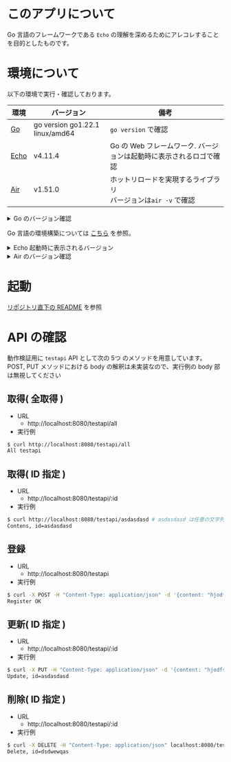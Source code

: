 # このアプリについて
Go 言語のフレームワークである `Echo` の理解を深めるためにアレコレすることを目的としたものです。


# 環境について
以下の環境で実行・確認しております。

| 環境 | バージョン | 備考 |
| ---- | ---------- | ---- |
| [Go](https://go.dev/)   | go version go1.22.1 linux/amd64 | `go version` で確認 |
| [Echo](https://echo.labstack.com/) | v4.11.4     | Go の Web フレームワーク. バージョンは起動時に表示されるロゴで確認 |
| [Air](https://github.com/cosmtrek/air)  | v1.51.0 | ホットリロードを実現するライブラリ<br /> バージョンは`air -v` で確認 |

<details>
<summary>Go のバージョン確認</summary>

```bash
% go version
go version go1.22.1 linux/amd64
```
</details>

Go 言語の環境構築については [こちら](./README_ENV.md) を参照。


<details>
<summary>Echo 起動時に表示されるバージョン</summary>

```bash
% go run server.go

   ____    __
  / __/___/ /  ___
 / _// __/ _ \/ _ \
/___/\__/_//_/\___/ v4.11.4
High performance, minimalist Go web framework
https://echo.labstack.com
____________________________________O/_______
                                    O\
⇨ http server started on [::]:8080
```

</details>

<details>
<summary>Air のバージョン確認</summary>

```bash
% air -v

  __    _   ___
 / /\  | | | |_)
/_/--\ |_| |_| \_ v1.51.0, built with Go go1.22.1

```
</details>

# 起動
[リポジトリ直下の README](../README.md) を参照

# API の確認
動作検証用に `testapi` API として次の 5つ のメソッドを用意しています。
POST, PUT メソッドにおける body の解釈は未実装なので、実行例の body 部は無視してください

## 取得( 全取得 )
- URL
  - http://localhost:8080/testapi/all
- 実行例
```bash
$ curl http://localhost:8080/testapi/all
All testapi
```

## 取得( ID 指定 )
- URL
  - http://localhost:8080/testapi/:id
- 実行例
```bash
$ curl http://localhost:8080/testapi/asdasdasd # asdasdasd は任意の文字列
Contens, id=asdasdasd
```

## 登録
- URL
  - http://localhost:8080/testapi
- 実行例
```bash
$ curl -X POST -H "Content-Type: application/json" -d '{content: "hjodfsdfsdf"}' localhost:8080/testapi
Register OK
```

## 更新( ID 指定 )
- URL
  - http://localhost:8080/testapi/:id
- 実行例
```bash
$ curl -X PUT -H "Content-Type: application/json" -d '{content: "hjodfsdfsdf"}' localhost:8080/testapi/asdasdasd
Update, id=asdasdasd
```

## 削除( ID 指定 )
- URL
  - http://localhost:8080/testapi/:id
- 実行例
```bash
$ curl -X DELETE -H "Content-Type: application/json" localhost:8080/testapi/dsdwewqas
Delete, id=dsdwewqas
```

